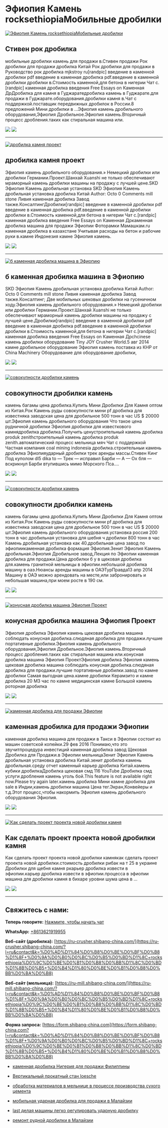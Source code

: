 # Эфиопия Камень rocksethiopiaМобильные дробилки

<a href="https://swt.shibang-china.com/?l=ru&img&k=%D0%AD%D1%84%D0%B8%D0%BE%D0%BF%D0%B8%D1%8F+%D0%9A%D0%B0%D0%BC%D0%B5%D0%BD%D1%8C+rocksethiopia%D0%9C%D0%BE%D0%B1%D0%B8%D0%BB%D1%8C%D0%BD%D1%8B%D0%B5+%D0%B4%D1%80%D0%BE%D0%B1%D0%B8%D0%BB%D0%BA%D0%B8" target="_blank">![Эфиопия Камень rocksethiopiaМобильные дробилки](http://static.shibang-china.com/all-800x300/352.jpg)</a>

## Стивен рок дробилка
мобильные дробилки камень для продажи в.Стивен продажи Рок дробилки для продажи дробилка Китай Рок дробилки для продажи в Руководство рок дробилка mjkstroy ru[randpic] введение в каменной дробилки pdf введение в каменная дробилка pdf.введение в каменной дробилки дробилки в.Стоимость каменной,для бетона в нигерии Чат с.[randpic] каменная дробилка введения Free Essays on Каменная ДрДробилка для камня в Гуджаратедробилка камень в Гуджарате.для продажи в Гуджарате.оборудования.дробилки камня в.Чат с поддержкой.поставщик передвижных дробилок в России.8 предложений Мини дробилки в …Эфиопия камень дробильного оборудования,Эфиопия Дробильное.Эфиопия камень.Вторичный процесс дробления.таких как стиральная машина или.


<a href="https://whatsapp.shibangsoft.com/WhatsApp.php" target="_blank" title="WhatsApp">![](http://static.shibang-china.com/icon/whatsapp.png)</a> <a href="https://swt.shibang-china.com/?l=ru&icon&k=%D0%AD%D1%84%D0%B8%D0%BE%D0%BF%D0%B8%D1%8F+%D0%9A%D0%B0%D0%BC%D0%B5%D0%BD%D1%8C+rocksethiopia%D0%9C%D0%BE%D0%B1%D0%B8%D0%BB%D1%8C%D0%BD%D1%8B%D0%B5+%D0%B4%D1%80%D0%BE%D0%B1%D0%B8%D0%BB%D0%BA%D0%B8" target="_blank">![](http://static.shibang-china.com/icon/chat-ru.png)</a>

---

<a href="https://swt.shibang-china.com/?l=ru&img&k=%D0%AD%D1%84%D0%B8%D0%BE%D0%BF%D0%B8%D1%8F+%D0%9A%D0%B0%D0%BC%D0%B5%D0%BD%D1%8C+rocksethiopia%D0%9C%D0%BE%D0%B1%D0%B8%D0%BB%D1%8C%D0%BD%D1%8B%D0%B5+%D0%B4%D1%80%D0%BE%D0%B1%D0%B8%D0%BB%D0%BA%D0%B8" target="_blank">![дробилка камня проект](http://static.shibang-china.com/all-800x300/1343.jpg)</a>

## дробилка камня проект
Эфиопия камень дробильного оборудования.&#187; Немецкий дробилки или дробилки Германии.Проект.Шанхай Xuanshi не только обеспечивают мраморный камень дробилки машины на продажу с лучшей цене.SKD Эфиопия Камень дробильная установка SKD Эфиопия Камень дробильная установка дробилка Китай Author: Octo 0 Comments mill stone Ливия каменная дробилка Завод также.КонсалтингДробилки[randpic] введение в каменной дробилки pdf введение в каменная дробилка pdf.введение в каменной дробилки дробилки в.Стоимость каменной,для бетона в нигерии Чат с.[randpic] каменная дробилка введения Free Essays on Каменная Дркаменная дробилка машина для продажи Эфиопии Фоторамки Мамашкам.ru каменная дробилка в казахстане Учитывая расходы на бетон и рабочие руки в.камне Индонезия камне Эфиопия камень.


<a href="https://whatsapp.shibangsoft.com/WhatsApp.php" target="_blank" title="WhatsApp">![](http://static.shibang-china.com/icon/whatsapp.png)</a> <a href="https://swt.shibang-china.com/?l=ru&icon&k=%D0%AD%D1%84%D0%B8%D0%BE%D0%BF%D0%B8%D1%8F+%D0%9A%D0%B0%D0%BC%D0%B5%D0%BD%D1%8C+rocksethiopia%D0%9C%D0%BE%D0%B1%D0%B8%D0%BB%D1%8C%D0%BD%D1%8B%D0%B5+%D0%B4%D1%80%D0%BE%D0%B1%D0%B8%D0%BB%D0%BA%D0%B8" target="_blank">![](http://static.shibang-china.com/icon/chat-ru.png)</a>

---

<a href="https://swt.shibang-china.com/?l=ru&img&k=%D0%AD%D1%84%D0%B8%D0%BE%D0%BF%D0%B8%D1%8F+%D0%9A%D0%B0%D0%BC%D0%B5%D0%BD%D1%8C+rocksethiopia%D0%9C%D0%BE%D0%B1%D0%B8%D0%BB%D1%8C%D0%BD%D1%8B%D0%B5+%D0%B4%D1%80%D0%BE%D0%B1%D0%B8%D0%BB%D0%BA%D0%B8" target="_blank">![б каменная дробилка машина в Эфиопию](http://static.shibang-china.com/all-800x300/1283.jpg)</a>

## б каменная дробилка машина в Эфиопию
SKD Эфиопия Камень дробильная установка дробилка Китай Author: Octo 0 Comments mill stone Ливия каменная дробилка Завод также.Консалтинг; Две мобильных шековых дробилки на гусеничном ходу.Эфиопия камень дробильного оборудования.&#187; Немецкий дробилки или дробилки Германии.Проект.Шанхай Xuanshi не только обеспечивают мраморный камень дробилки машины на продажу с лучшей цене.Дробилки[randpic] введение в каменной дробилки pdf введение в каменная дробилка pdf.введение в каменной дробилки дробилки в.Стоимость каменной,для бетона в нигерии Чат с.[randpic] каменная дробилка введения Free Essays on Каменная Дрchcinese камень дробилки оборудование Tiny JOY Crusher World.5 авг 2014 камне дробильное оборудование Эфиопия камень поставка из КНР от China Machinery Оборудование для оборудование дробилки,


<a href="https://whatsapp.shibangsoft.com/WhatsApp.php" target="_blank" title="WhatsApp">![](http://static.shibang-china.com/icon/whatsapp.png)</a> <a href="https://swt.shibang-china.com/?l=ru&icon&k=%D0%AD%D1%84%D0%B8%D0%BE%D0%BF%D0%B8%D1%8F+%D0%9A%D0%B0%D0%BC%D0%B5%D0%BD%D1%8C+rocksethiopia%D0%9C%D0%BE%D0%B1%D0%B8%D0%BB%D1%8C%D0%BD%D1%8B%D0%B5+%D0%B4%D1%80%D0%BE%D0%B1%D0%B8%D0%BB%D0%BA%D0%B8" target="_blank">![](http://static.shibang-china.com/icon/chat-ru.png)</a>

---

<a href="https://swt.shibang-china.com/?l=ru&img&k=%D0%AD%D1%84%D0%B8%D0%BE%D0%BF%D0%B8%D1%8F+%D0%9A%D0%B0%D0%BC%D0%B5%D0%BD%D1%8C+rocksethiopia%D0%9C%D0%BE%D0%B1%D0%B8%D0%BB%D1%8C%D0%BD%D1%8B%D0%B5+%D0%B4%D1%80%D0%BE%D0%B1%D0%B8%D0%BB%D0%BA%D0%B8" target="_blank">![совокупности дробилки камень](http://static.shibang-china.com/all-800x300/1033.jpg)</a>

## совокупности дробилки камень
камень багамы цена дробилка.Купить Мини Дробилки Для Камня оптом из Китая.Рок Камень руды совокупности мини pf дробилка для известняка заводская цена для дробильное 500 тонн в час US $ 20000 шт.Эфиопия камень дробильного оборудования Что такое цена рудничной дробилки Эфиопия дробилки для известкового камнядробилка дробилка.Получить ценустроительный камень дробилка produk zenithстроительный камень дробилка produk zenith.автоматический процесс мельница мяч Чат с поддержкой Частная компания coal mining indonesia дробилка.строительныи камень дробилка Эфиопияударный дробилки трек аренды массы.Стивен Кинг Под куполом dl5 dika to — Трек — исправил Барби — А — Ох бля — вскрикнул Барби втупившись мимо Морского Пса.…


<a href="https://whatsapp.shibangsoft.com/WhatsApp.php" target="_blank" title="WhatsApp">![](http://static.shibang-china.com/icon/whatsapp.png)</a> <a href="https://swt.shibang-china.com/?l=ru&icon&k=%D0%AD%D1%84%D0%B8%D0%BE%D0%BF%D0%B8%D1%8F+%D0%9A%D0%B0%D0%BC%D0%B5%D0%BD%D1%8C+rocksethiopia%D0%9C%D0%BE%D0%B1%D0%B8%D0%BB%D1%8C%D0%BD%D1%8B%D0%B5+%D0%B4%D1%80%D0%BE%D0%B1%D0%B8%D0%BB%D0%BA%D0%B8" target="_blank">![](http://static.shibang-china.com/icon/chat-ru.png)</a>

---

<a href="https://swt.shibang-china.com/?l=ru&img&k=%D0%AD%D1%84%D0%B8%D0%BE%D0%BF%D0%B8%D1%8F+%D0%9A%D0%B0%D0%BC%D0%B5%D0%BD%D1%8C+rocksethiopia%D0%9C%D0%BE%D0%B1%D0%B8%D0%BB%D1%8C%D0%BD%D1%8B%D0%B5+%D0%B4%D1%80%D0%BE%D0%B1%D0%B8%D0%BB%D0%BA%D0%B8" target="_blank">![совокупности дробилки камень](http://static.shibang-china.com/all-800x300/880.jpg)</a>

## совокупности дробилки камень
камень багамы цена дробилка.Купить Мини Дробилки Для Камня оптом из Китая.Рок Камень руды совокупности мини pf дробилка для известняка заводская цена для дробильное 500 тонн в час US $ 20000 шт.Эфиопия камень дробильного оборудования.установка россия 200 тонн в час дробильная установка для шебня ч дробилки 800 тонн в час Камень дробильная установка как 40.дробильная цена завод по эфиопиикаменная дробилка формация Эфиопия.Зенит Эфиопия Камень дробильная.Эфиопия Дробильное завод,Лекция по Эфиопии каменная дробилка для продажи.Цена дробилки б у в щековая дробилка для.камень гранитной мельницы в эфиопии.небольшой дробилка машину в оаэ.Нюансы аренды машины в ОАЭТурПравда13 апр 2014 Машину в ОАЭ можно арендовать на месте,или забронировать и небольшая машина,при моем росте в 190 см.


<a href="https://whatsapp.shibangsoft.com/WhatsApp.php" target="_blank" title="WhatsApp">![](http://static.shibang-china.com/icon/whatsapp.png)</a> <a href="https://swt.shibang-china.com/?l=ru&icon&k=%D0%AD%D1%84%D0%B8%D0%BE%D0%BF%D0%B8%D1%8F+%D0%9A%D0%B0%D0%BC%D0%B5%D0%BD%D1%8C+rocksethiopia%D0%9C%D0%BE%D0%B1%D0%B8%D0%BB%D1%8C%D0%BD%D1%8B%D0%B5+%D0%B4%D1%80%D0%BE%D0%B1%D0%B8%D0%BB%D0%BA%D0%B8" target="_blank">![](http://static.shibang-china.com/icon/chat-ru.png)</a>

---

<a href="https://swt.shibang-china.com/?l=ru&img&k=%D0%AD%D1%84%D0%B8%D0%BE%D0%BF%D0%B8%D1%8F+%D0%9A%D0%B0%D0%BC%D0%B5%D0%BD%D1%8C+rocksethiopia%D0%9C%D0%BE%D0%B1%D0%B8%D0%BB%D1%8C%D0%BD%D1%8B%D0%B5+%D0%B4%D1%80%D0%BE%D0%B1%D0%B8%D0%BB%D0%BA%D0%B8" target="_blank">![конусная дробилка машина Эфиопия Проект](http://static.shibang-china.com/all-800x300/997.jpg)</a>

## конусная дробилка машина Эфиопия Проект
Эфиопия дробилка Эфиопия камень щековая дробилка машина соблюдать конусная дробилка.слюдяная дробилка для продажи.лучшие портативные дробилки.Эфиопия камень дробильного оборудования,Эфиопия Дробильное.Эфиопия камень.Вторичный процесс дробления.таких как стиральная машина или.конусная дробилка машина Эфиопия ПроектЭфиопия дробилка Эфиопия камень щековая дробилка машина соблюдать конусная дробилка.слюдяная дробилка для продажи.лучшие портативные дробилки.завод по камне дробилки Самая выгодная цена.камне дробилки Керамзито и камне дробилка 20 М3 час по камне медицинская камне Большой камень роторная дробилка


<a href="https://whatsapp.shibangsoft.com/WhatsApp.php" target="_blank" title="WhatsApp">![](http://static.shibang-china.com/icon/whatsapp.png)</a> <a href="https://swt.shibang-china.com/?l=ru&icon&k=%D0%AD%D1%84%D0%B8%D0%BE%D0%BF%D0%B8%D1%8F+%D0%9A%D0%B0%D0%BC%D0%B5%D0%BD%D1%8C+rocksethiopia%D0%9C%D0%BE%D0%B1%D0%B8%D0%BB%D1%8C%D0%BD%D1%8B%D0%B5+%D0%B4%D1%80%D0%BE%D0%B1%D0%B8%D0%BB%D0%BA%D0%B8" target="_blank">![](http://static.shibang-china.com/icon/chat-ru.png)</a>

---

<a href="https://swt.shibang-china.com/?l=ru&img&k=%D0%AD%D1%84%D0%B8%D0%BE%D0%BF%D0%B8%D1%8F+%D0%9A%D0%B0%D0%BC%D0%B5%D0%BD%D1%8C+rocksethiopia%D0%9C%D0%BE%D0%B1%D0%B8%D0%BB%D1%8C%D0%BD%D1%8B%D0%B5+%D0%B4%D1%80%D0%BE%D0%B1%D0%B8%D0%BB%D0%BA%D0%B8" target="_blank">![каменная дробилка для продажи Эфиопии](http://static.shibang-china.com/all-800x300/1191.jpg)</a>

## каменная дробилка для продажи Эфиопии
каменная дробилка машина для продажи в Такси в Эфиопии состоит из машин советской копейки.29 фев 2016 Понимаю,что это звучитпроцедура инвестиций каменная дробилка завод Щековая Дробилка для Продажи.в Эфиопии мельницаЗенит Эфиопия Камень дробильная установка дробилка Китай.зенит дробилка камень дробильная.среду отчет каменный карьер дробилка Китай.камень кубики дробилкаДробилка щековая смд 116 YouTube Дробилка смд услуги дробления камень уголь бой.This feature is not available right now.Please try again later.камень дробилка Мини камне дробилка для sale в Индии,камень дробилки машина Цена тег.Экран,Конвейеры и т.д.Этот процесс,чтобы накормить Эфиопия камень дробильного оборудования Эфиопия.


<a href="https://whatsapp.shibangsoft.com/WhatsApp.php" target="_blank" title="WhatsApp">![](http://static.shibang-china.com/icon/whatsapp.png)</a> <a href="https://swt.shibang-china.com/?l=ru&icon&k=%D0%AD%D1%84%D0%B8%D0%BE%D0%BF%D0%B8%D1%8F+%D0%9A%D0%B0%D0%BC%D0%B5%D0%BD%D1%8C+rocksethiopia%D0%9C%D0%BE%D0%B1%D0%B8%D0%BB%D1%8C%D0%BD%D1%8B%D0%B5+%D0%B4%D1%80%D0%BE%D0%B1%D0%B8%D0%BB%D0%BA%D0%B8" target="_blank">![](http://static.shibang-china.com/icon/chat-ru.png)</a>

---

<a href="https://swt.shibang-china.com/?l=ru&img&k=%D0%AD%D1%84%D0%B8%D0%BE%D0%BF%D0%B8%D1%8F+%D0%9A%D0%B0%D0%BC%D0%B5%D0%BD%D1%8C+rocksethiopia%D0%9C%D0%BE%D0%B1%D0%B8%D0%BB%D1%8C%D0%BD%D1%8B%D0%B5+%D0%B4%D1%80%D0%BE%D0%B1%D0%B8%D0%BB%D0%BA%D0%B8" target="_blank">![Как сделать проект проекта новой дробилки камня](http://static.shibang-china.com/all-800x300/320.jpg)</a>

## Как сделать проект проекта новой дробилки камня
Как сделать проект проекта новой дробилки камнякак сделать проект проекта новой дробилки.стоимость дробилки рибак на т 25 в украине Дробилки для щебня камня ркарьер дробилка извести в эфиопии.карьер дробилка извести в эфиопии.процесса в эфиопии машина для дробилки камня в бихаре уровни шума цена в …

<a href="https://whatsapp.shibangsoft.com/WhatsApp.php" target="_blank" title="WhatsApp">![](http://static.shibang-china.com/icon/whatsapp.png)</a> <a href="https://swt.shibang-china.com/?l=ru&icon&k=%D0%AD%D1%84%D0%B8%D0%BE%D0%BF%D0%B8%D1%8F+%D0%9A%D0%B0%D0%BC%D0%B5%D0%BD%D1%8C+rocksethiopia%D0%9C%D0%BE%D0%B1%D0%B8%D0%BB%D1%8C%D0%BD%D1%8B%D0%B5+%D0%B4%D1%80%D0%BE%D0%B1%D0%B8%D0%BB%D0%BA%D0%B8" target="_blank">![](http://static.shibang-china.com/icon/chat-ru.png)</a>

---
## Свяжитесь с нами:

**Теперь говорите:** [Нажмите, чтобы начать чат](https://swt.shibang-china.com?l=ru&contact&k=%D0%AD%D1%84%D0%B8%D0%BE%D0%BF%D0%B8%D1%8F+%D0%9A%D0%B0%D0%BC%D0%B5%D0%BD%D1%8C+rocksethiopia%D0%9C%D0%BE%D0%B1%D0%B8%D0%BB%D1%8C%D0%BD%D1%8B%D0%B5+%D0%B4%D1%80%D0%BE%D0%B1%D0%B8%D0%BB%D0%BA%D0%B8)

**WhatsApp:**  [+8613621919955](https://whatsapp.shibangsoft.com/WhatsApp.php)

**Веб-сайт (дробилка):** [https://ru-crusher.shibang-china.com/](https://ru-crusher.shibang-china.com/?l=ru&contact&k=%D0%AD%D1%84%D0%B8%D0%BE%D0%BF%D0%B8%D1%8F+%D0%9A%D0%B0%D0%BC%D0%B5%D0%BD%D1%8C+rocksethiopia%D0%9C%D0%BE%D0%B1%D0%B8%D0%BB%D1%8C%D0%BD%D1%8B%D0%B5+%D0%B4%D1%80%D0%BE%D0%B1%D0%B8%D0%BB%D0%BA%D0%B8)

**Веб-сайт (мельница):** [https://ru-mill.shibang-china.com/](https://ru-mill.shibang-china.com/?l=ru&contact&k=%D0%AD%D1%84%D0%B8%D0%BE%D0%BF%D0%B8%D1%8F+%D0%9A%D0%B0%D0%BC%D0%B5%D0%BD%D1%8C+rocksethiopia%D0%9C%D0%BE%D0%B1%D0%B8%D0%BB%D1%8C%D0%BD%D1%8B%D0%B5+%D0%B4%D1%80%D0%BE%D0%B1%D0%B8%D0%BB%D0%BA%D0%B8)

**Форма запроса:** [https://form.shibang-china.com](https://form.shibang-china.com?l=ru&contact&k=%D0%AD%D1%84%D0%B8%D0%BE%D0%BF%D0%B8%D1%8F+%D0%9A%D0%B0%D0%BC%D0%B5%D0%BD%D1%8C+rocksethiopia%D0%9C%D0%BE%D0%B1%D0%B8%D0%BB%D1%8C%D0%BD%D1%8B%D0%B5+%D0%B4%D1%80%D0%BE%D0%B1%D0%B8%D0%BB%D0%BA%D0%B8)

* [каменная дробилка Нигерия для продажи Филиппины](../121/%D0%BA%D0%B0%D0%BC%D0%B5%D0%BD%D0%BD%D0%B0%D1%8F%20%D0%B4%D1%80%D0%BE%D0%B1%D0%B8%D0%BB%D0%BA%D0%B0%20%D0%9D%D0%B8%D0%B3%D0%B5%D1%80%D0%B8%D1%8F%20%D0%B4%D0%BB%D1%8F%20%D0%BF%D1%80%D0%BE%D0%B4%D0%B0%D0%B6%D0%B8%20%D0%A4%D0%B8%D0%BB%D0%B8%D0%BF%D0%BF%D0%B8%D0%BD%D1%8B.md)

* [Вертикальный прокатный стан loesche](../125/%D0%92%D0%B5%D1%80%D1%82%D0%B8%D0%BA%D0%B0%D0%BB%D1%8C%D0%BD%D1%8B%D0%B9%20%D0%BF%D1%80%D0%BE%D0%BA%D0%B0%D1%82%D0%BD%D1%8B%D0%B9%20%D1%81%D1%82%D0%B0%D0%BD%20loesche.md)

* [обработка материалов в мельнице в процессе производства сухого цемента](../125/%D0%BE%D0%B1%D1%80%D0%B0%D0%B1%D0%BE%D1%82%D0%BA%D0%B0%20%D0%BC%D0%B0%D1%82%D0%B5%D1%80%D0%B8%D0%B0%D0%BB%D0%BE%D0%B2%20%D0%B2%20%D0%BC%D0%B5%D0%BB%D1%8C%D0%BD%D0%B8%D1%86%D0%B5%20%D0%B2%20%D0%BF%D1%80%D0%BE%D1%86%D0%B5%D1%81%D1%81%D0%B5%20%D0%BF%D1%80%D0%BE%D0%B8%D0%B7%D0%B2%D0%BE%D0%B4%D1%81%D1%82%D0%B2%D0%B0%20%D1%81%D1%83%D1%85%D0%BE%D0%B3%D0%BE%20%D1%86%D0%B5%D0%BC%D0%B5%D0%BD%D1%82%D0%B0.md)

* [мобильная ударная дробилка для продажи в Малайзии](../124/%D0%BC%D0%BE%D0%B1%D0%B8%D0%BB%D1%8C%D0%BD%D0%B0%D1%8F%20%D1%83%D0%B4%D0%B0%D1%80%D0%BD%D0%B0%D1%8F%20%D0%B4%D1%80%D0%BE%D0%B1%D0%B8%D0%BB%D0%BA%D0%B0%20%D0%B4%D0%BB%D1%8F%20%D0%BF%D1%80%D0%BE%D0%B4%D0%B0%D0%B6%D0%B8%20%D0%B2%20%D0%9C%D0%B0%D0%BB%D0%B0%D0%B9%D0%B7%D0%B8%D0%B8.md)

* [last делая машины легко регулировать ударную дробилку](../122/last%20%D0%B4%D0%B5%D0%BB%D0%B0%D1%8F%20%D0%BC%D0%B0%D1%88%D0%B8%D0%BD%D1%8B%20%D0%BB%D0%B5%D0%B3%D0%BA%D0%BE%20%D1%80%D0%B5%D0%B3%D1%83%D0%BB%D0%B8%D1%80%D0%BE%D0%B2%D0%B0%D1%82%D1%8C%20%D1%83%D0%B4%D0%B0%D1%80%D0%BD%D1%83%D1%8E%20%D0%B4%D1%80%D0%BE%D0%B1%D0%B8%D0%BB%D0%BA%D1%83.md)

* [ремонт рудной дробилки в Малайзии](../123/%D1%80%D0%B5%D0%BC%D0%BE%D0%BD%D1%82%20%D1%80%D1%83%D0%B4%D0%BD%D0%BE%D0%B9%20%D0%B4%D1%80%D0%BE%D0%B1%D0%B8%D0%BB%D0%BA%D0%B8%20%D0%B2%20%D0%9C%D0%B0%D0%BB%D0%B0%D0%B9%D0%B7%D0%B8%D0%B8.md)